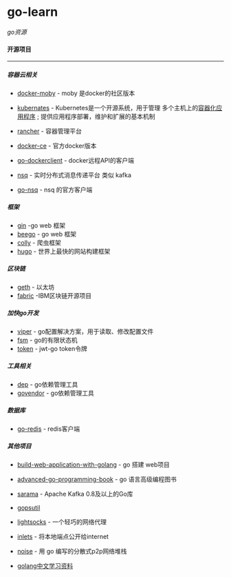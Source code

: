 # go-learn

*go资源*



#### 开源项目

---

##### 容器云相关

- [docker-moby](https://github.com/moby/moby) - moby 是docker的社区版本

- [kubernates](https://github.com/kubernetes/kubernetes) - Kubernetes是一个开源系统，用于管理 多个主机上的[容器化应用程序](https://kubernetes.io/docs/concepts/overview/what-is-kubernetes/) ; 提供应用程序部署，维护和扩展的基本机制
- [rancher](https://github.com/rancher/rancher) - 容器管理平台
- [docker-ce](https://github.com/docker/docker-ce) - 官方docker版本
- [go-dockerclient](https://github.com/fsouza/go-dockerclient) - docker远程API的客户端
- [nsq](https://github.com/nsqio/nsq) - 实时分布式消息传递平台 类似 kafka
- [go-nsq](https://github.com/nsqio/go-nsq) - nsq 的官方客户端



##### 框架

- [gin](https://github.com/gin-gonic/gin) -go web 框架
- [beego](https://github.com/ethereum/go-ethereum) - go web 框架
- [colly](https://github.com/gocolly/colly) - 爬虫框架
- [hugo](https://github.com/gohugoio/hugo) - 世界上最快的网站构建框架



##### 区块链

- [geth](https://github.com/ethereum/go-ethereum) - 以太坊
- [fabric](https://github.com/hyperledger/fabric) -IBM区块链开源项目



##### 加快go开发

- [viper](https://github.com/spf13/viper) - go配置解决方案，用于读取、修改配置文件
- [fsm](https://github.com/looplab/fsm) - go的有限状态机
- [token](https://github.com/dgrijalva/jwt-go)  - jwt-go token令牌



##### 工具相关

- [dep](https://github.com/golang/dep) - go依赖管理工具
- [govendor](https://github.com/kardianos/govendor) - go依赖管理工具



##### 数据库

- [go-redis](https://github.com/go-redis/redis) - redis客户端



##### 其他项目

- [build-web-application-with-golang](https://github.com/astaxie/build-web-application-with-golang) - go 搭建 web项目

- [advanced-go-programming-book](https://github.com/chai2010/advanced-go-programming-book) - go 语言高级编程图书

- [sarama](https://github.com/Shopify/sarama) - Apache Kafka 0.8及以上的Go库

- [gopsutil](https://github.com/shirou/gopsutil)

- [lightsocks](https://github.com/gwuhaolin/lightsocks) - 一个轻巧的网络代理

- [inlets](https://github.com/alexellis/inlets) - 将本地端点公开给internet

- [noise](https://github.com/perlin-network/noise) - 用 go 编写的分散式p2p网络堆栈

- [golang中文学习资料](https://go.wuhaolin.cn/)

  

  